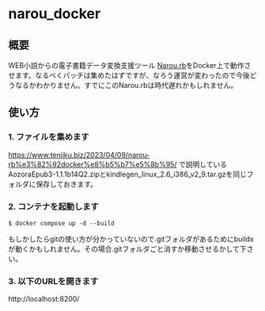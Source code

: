 # narou_docker


## 概要
WEB小説からの電子書籍データ変換支援ツール
[Narou.rb](https://github.com/whiteleaf7/narou)をDocker上で動作させます。なるべくパッチは集めたはずですが、なろう運営が変わったので今後どうなるかわかりません。すでにこのNarou.rbは時代遅れかもしれません。

## 使い方

### 1. ファイルを集めます
https://www.tenjiku.biz/2023/04/09/narou-rb%e3%82%92docker%e8%b5%b7%e5%8b%95/
で説明しているAozoraEpub3-1.1.1b14Q2.zipとkindlegen_linux_2.6_i386_v2_9.tar.gzを同じフォルダに保存しておきます。

### 2. コンテナを起動します
`$ docker compose up -d --build`

もしかしたらgitの使い方が分かっていないので.gitフォルダがあるためにbuildxが動くかもしれません。その場合.gitフォルダごと消すか移動させるかして下さい。

### 3. 以下のURLを開きます
http://localhost:8200/
